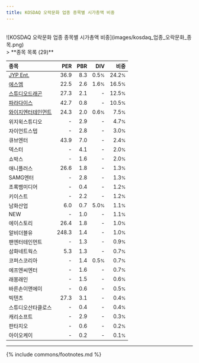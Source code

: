 ```yaml
---
title: KOSDAQ 오락문화 업종 종목별 시가총액 비중
---
```

<br>
![KOSDAQ 오락문화 업종 종목별 시가총액 비중](images/kosdaq_업종_오락문화_종목.png)
<br>
> **종목 목록 (29)**<a id="list"></a>

| **종목** | **PER** | **PBR** | **DIV** | **비중** |
| :------- | ------: | ------: | ------: | -------: |
| [JYP Ent.](/035900/) | 36.9 | 8.3 | 0.5<small>%</small> | 24.2<small>%</small> |
| [에스엠](/041510/) | 22.5 | 2.6 | 1.6<small>%</small> | 16.5<small>%</small> |
| [스튜디오드래곤](/253450/) | 27.3 | 2.1 | - | 12.5<small>%</small> |
| [파라다이스](/034230/) | 42.7 | 0.8 | - | 10.5<small>%</small> |
| [와이지엔터테인먼트](/122870/) | 24.3 | 2.0 | 0.6<small>%</small> | 7.5<small>%</small> |
| 위지윅스튜디오 | - | 2.9 | - | 4.7<small>%</small> |
| 자이언트스텝 | - | 2.8 | - | 3.0<small>%</small> |
| 큐브엔터 | 43.9 | 7.0 | - | 2.4<small>%</small> |
| 덱스터 | - | 4.1 | - | 2.0<small>%</small> |
| 쇼박스 | - | 1.6 | - | 2.0<small>%</small> |
| 애니플러스 | 26.6 | 1.8 | - | 1.3<small>%</small> |
| SAMG엔터 | - | 2.8 | - | 1.3<small>%</small> |
| 초록뱀미디어 | - | 0.4 | - | 1.2<small>%</small> |
| 키이스트 | - | 2.2 | - | 1.2<small>%</small> |
| 남화산업 | 6.0 | 0.7 | 5.0<small>%</small> | 1.1<small>%</small> |
| NEW | - | 1.0 | - | 1.1<small>%</small> |
| 에이스토리 | 26.4 | 1.8 | - | 1.0<small>%</small> |
| 알비더블유 | 248.3 | 1.4 | - | 1.0<small>%</small> |
| 팬엔터테인먼트 | - | 1.3 | - | 0.9<small>%</small> |
| 삼화네트웍스 | 5.3 | 1.3 | - | 0.7<small>%</small> |
| 코퍼스코리아 | - | 1.4 | 0.5<small>%</small> | 0.7<small>%</small> |
| 에프엔씨엔터 | - | 1.6 | - | 0.7<small>%</small> |
| 래몽래인 | - | 1.5 | - | 0.6<small>%</small> |
| 바른손이앤에이 | - | 0.6 | - | 0.5<small>%</small> |
| 빅텐츠 | 27.3 | 3.1 | - | 0.4<small>%</small> |
| 스튜디오산타클로스 | - | 0.4 | - | 0.4<small>%</small> |
| 캐리소프트 | - | 2.9 | - | 0.3<small>%</small> |
| 판타지오 | - | 0.6 | - | 0.2<small>%</small> |
| 아이오케이 | - | 0.2 | - | 0.1<small>%</small> |

---
{% include commons/footnotes.md %}